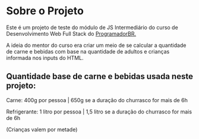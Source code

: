 <h1>Sobre o Projeto</h1>

<p>Este é um projeto de teste do módulo de JS Intermediário do curso de Desenvolvimento Web Full Stack do <a href="https://programadorbr.com/">ProgramadorBR.</a></p>

<p>A ideia do mentor do curso era criar um meio de se calcular a quantidade de carne e bebidas com base na quantidade de adultos e crianças informada nos inputs do HTML.</p>

<h2>Quantidade base de carne e bebidas usada neste projeto:</h2>

<p>Carne: 400g por pessoa | 650g se a duração do churrasco for mais de 6h</p>
<p>Refrigerante: 1 litro por pessoa | 1,5 litro se a duração do churrasco for mais de 6h</p>
<p>(Crianças valem por metade)</p>
